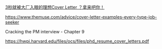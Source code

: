 [3秒就被大厂入眼的理想Cover Letter ？拿来吧你！](https://mp.weixin.qq.com/s?__biz=Mzg4OTI2NzY0Ng==&mid=2247519277&idx=1&sn=95c6869ca701bed68669ee63f5bdf2ff&chksm=cfecb8fcf89b31ea32b525bffc3afb3ee09d09a0dbfeca1df40bca9d0ca4c477f99c5509ed3d&scene=126&sessionid=1626061244&key=3e8386719410db88ad0f58449796cbbf6b31326f3d85d3bab65fac15ae1a4e4a4c47c2767dea8c18e4ac5572792af3b4b7f099f4b50a8a3279c1c78a05e1b12528552354d696ba53febd3e58eb93a1c13717b53eb474f3fc75d741b1a6ce9294df3a1ff7daab155f51761eedf1038185f48e6a25ea1a6af47c4b30e1d073b6e0&ascene=1&uin=NzA3NTE3MTMz&devicetype=Windows+10+x64&version=62090538&lang=en&exportkey=A5r1zeUOJisHEIU%2BCKUwwJo%3D&pass_ticket=UnAfSh10aouzJhycNZ4jE2jyRyK6WGVhZBA9Pz6GPN4QVCJ5Tzy2cfS%2Fp0JliqSc&wx_header=0)

https://www.themuse.com/advice/cover-letter-examples-every-type-job-seeker

Cracking the PM interview - Chapter 9

https://hwpi.harvard.edu/files/ocs/files/phd_resume_cover_letters.pdf

